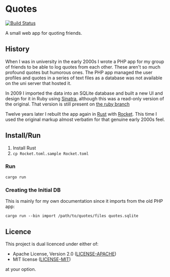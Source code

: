 Quotes
======

[![Build Status](https://api.cirrus-ci.com/github/wezm/Quotes.svg)](https://cirrus-ci.com/github/wezm/Quotes)

A small web app for quoting friends.

History
-------

When I was in university in the early 2000s I wrote a PHP app for my group of
friends to be able to log quotes from each other. These aren't so much profound
quotes but humorous ones.  The PHP app managed the user profiles and quotes in
a series of text files as a database was not available on the uni server that
hosted it.

In 2009 I imported the data into an SQLite database and built a new UI and
design for it in Ruby using [Sinatra], although this was a read-only version
of the original. That version is still present on [the ruby
branch](https://github.com/wezm/Quotes/tree/ruby)

Twelve years later I rebuilt the app again in [Rust] with [Rocket]. This time I
used the original markup almost verbatim for that genuine early 2000s feel.

Install/Run
-----------

1. Install Rust
2. `cp Rocket.toml.sample Rocket.toml`

### Run

    cargo run

### Creating the Initial DB

This is mainly for my own documentation since it imports from the old PHP
app:

    cargo run --bin import /path/to/quotes/files quotes.sqlite

Licence
-------

This project is dual licenced under either of:

- Apache License, Version 2.0 ([LICENSE-APACHE](https://github.com/wezm/Quotes/blob/master/LICENSE-APACHE))
- MIT license ([LICENSE-MIT](https://github.com/wezm/Quotes/blob/master/LICENSE-MIT))

at your option.

[Rust]: https://www.rust-lang.org/
[Rocket]: https://rocket.rs/
[Sinatra]: http://sinatrarb.com/
